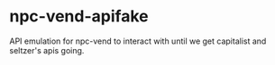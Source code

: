 npc-vend-apifake
================

API emulation for npc-vend to interact with until we get capitalist and seltzer's apis going.
